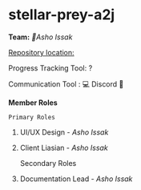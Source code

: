 # stellar-prey-a2j

**Team:**  *🦋Asho Issak* 

[Repository location:](https://github.com/soft-eng-practicum/stellar-prey-a2j)

Progress Tracking Tool: ?

Communication Tool : 💻 Discord 📲

**Member Roles**

	Primary Roles
1. UI/UX Design - *Asho Issak*
2. Client Liasian - *Asho Issak*

	Secondary Roles

3. Documentation Lead - *Asho Issak*

